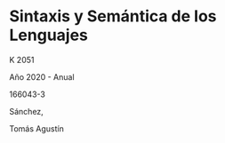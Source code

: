 # Sintaxis y Semántica de los Lenguajes

K 2051

Año 2020 - Anual

166043-3

Sánchez,

Tomás Agustín
